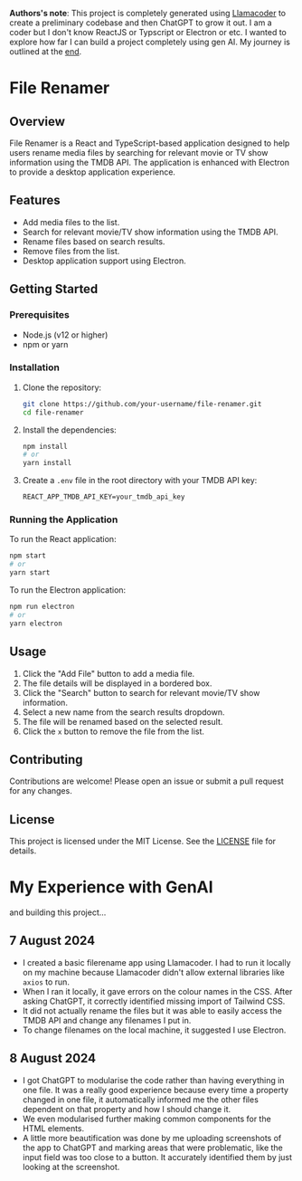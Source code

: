 **Authors's note**: This project is completely generated using [Llamacoder](https://llamacoder.together.ai/) to create a preliminary codebase and then ChatGPT to grow it out. I am a coder but I don't know ReactJS or Typscript or Electron or etc. I wanted to explore how far I can build a project completely using gen AI. My journey is outlined at the [end](#my-experience-with-genai).

# File Renamer

## Overview

File Renamer is a React and TypeScript-based application designed to help users rename media files by searching for relevant movie or TV show information using the TMDB API. The application is enhanced with Electron to provide a desktop application experience.

## Features

- Add media files to the list.
- Search for relevant movie/TV show information using the TMDB API.
- Rename files based on search results.
- Remove files from the list.
- Desktop application support using Electron.

## Getting Started

### Prerequisites

- Node.js (v12 or higher)
- npm or yarn

### Installation

1. Clone the repository:
    ```sh
    git clone https://github.com/your-username/file-renamer.git
    cd file-renamer
    ```

2. Install the dependencies:
    ```sh
    npm install
    # or
    yarn install
    ```

3. Create a `.env` file in the root directory with your TMDB API key:
    ```env
    REACT_APP_TMDB_API_KEY=your_tmdb_api_key
    ```

### Running the Application

To run the React application:

```sh
npm start
# or
yarn start
```

To run the Electron application:

```sh
npm run electron
# or
yarn electron
```

## Usage

1. Click the "Add File" button to add a media file.
2. The file details will be displayed in a bordered box.
3. Click the "Search" button to search for relevant movie/TV show information.
4. Select a new name from the search results dropdown.
5. The file will be renamed based on the selected result.
6. Click the `x` button to remove the file from the list.

## Contributing

Contributions are welcome! Please open an issue or submit a pull request for any changes.

## License

This project is licensed under the MIT License. See the [LICENSE](LICENSE) file for details.

# My Experience with GenAI
and building this project...

## 7 August 2024
- I created a basic filerename app using Llamacoder. I had to run it locally on my machine because Llamacoder didn't allow external libraries like `axios` to run.
- When I ran it locally, it gave errors on the colour names in the CSS. After asking ChatGPT, it correctly identified missing import of Tailwind CSS.
- It did not actually rename the files but it was able to easily access the TMDB API and change any filenames I put in.
- To change filenames on the local machine, it suggested I use Electron.

## 8 August 2024
- I got ChatGPT to modularise the code rather than having everything in one file. It was a really good experience because every time a property changed in one file, it automatically informed me the other files dependent on that property and how I should change it.
- We even modularised further making common components for the HTML elements.
- A little more beautification was done by me uploading screenshots of the app to ChatGPT and marking areas that were problematic, like the input field was too close to a button. It accurately identified them by just looking at the screenshot.